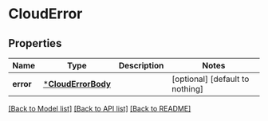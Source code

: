 # CloudError


## Properties
Name | Type | Description | Notes
------------ | ------------- | ------------- | -------------
**error** | [***CloudErrorBody**](CloudErrorBody.md) |  | [optional] [default to nothing]


[[Back to Model list]](../README.md#models) [[Back to API list]](../README.md#api-endpoints) [[Back to README]](../README.md)



